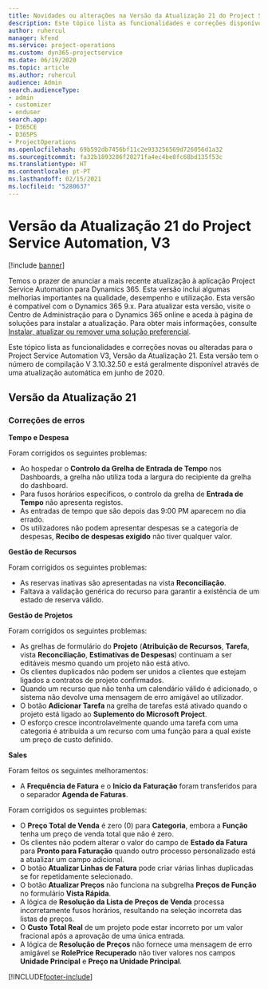 ```yaml
---
title: Novidades ou alterações na Versão da Atualização 21 do Project Service Automation, V3
description: Este tópico lista as funcionalidades e correções disponíveis no Project Service Automation V3, Versão da Atualização 21, V3.
author: ruhercul
manager: kfend
ms.service: project-operations
ms.custom: dyn365-projectservice
ms.date: 06/19/2020
ms.topic: article
ms.author: ruhercul
audience: Admin
search.audienceType:
- admin
- customizer
- enduser
search.app:
- D365CE
- D365PS
- ProjectOperations
ms.openlocfilehash: 69b592db7456bf11c2e933256569d726056d1a32
ms.sourcegitcommit: fa32b1893286f20271fa4ec4be8fc68bd135f53c
ms.translationtype: HT
ms.contentlocale: pt-PT
ms.lasthandoff: 02/15/2021
ms.locfileid: "5280637"
---
```

# <a name="project-service-automation-update-release-21-v3"></a>Versão da Atualização 21 do Project Service Automation, V3

[!include [banner](../includes/psa-now-project-operations.md)]

Temos o prazer de anunciar a mais recente atualização à aplicação Project Service Automation para Dynamics 365. Esta versão inclui algumas melhorias importantes na qualidade, desempenho e utilização. Esta versão é compatível com o Dynamics 365 9.x. Para atualizar esta versão, visite o Centro de Administração para o Dynamics 365 online e aceda à página de soluções para instalar a atualização. Para obter mais informações, consulte [Instalar, atualizar ou remover uma solução preferencial](https://docs.microsoft.com/power-platform/admin/install-remove-preferred-solution).

Este tópico lista as funcionalidades e correções novas ou alteradas para o Project Service Automation V3, Versão da Atualização 21. Esta versão tem o número de compilação V 3.10.32.50 e está geralmente disponível através de uma atualização automática em junho de 2020.

## <a name="update-release-21"></a>Versão da Atualização 21

### <a name="bug-fixes"></a>Correções de erros

**Tempo e Despesa**

Foram corrigidos os seguintes problemas:

- Ao hospedar o **Controlo da Grelha de Entrada de Tempo** nos Dashboards, a grelha não utiliza toda a largura do recipiente da grelha do dashboard.
- Para fusos horários específicos, o controlo da grelha de **Entrada de Tempo** não apresenta registos.
- As entradas de tempo que são depois das 9:00 PM aparecem no dia errado.
- Os utilizadores não podem apresentar despesas se a categoria de despesas, **Recibo de despesas exigido** não tiver qualquer valor.

**Gestão de Recursos**

Foram corrigidos os seguintes problemas:

- As reservas inativas são apresentadas na vista **Reconciliação**.
- Faltava a validação genérica do recurso para garantir a existência de um estado de reserva válido.

**Gestão de Projetos**

Foram corrigidos os seguintes problemas:

- As grelhas de formulário do **Projeto** (**Atribuição de Recursos**, **Tarefa**, vista **Reconciliação**, **Estimativas de Despesas**) continuam a ser editáveis mesmo quando um projeto não está ativo.
- Os clientes duplicados não podem ser unidos a clientes que estejam ligados a contratos de projeto confirmados.
- Quando um recurso que não tenha um calendário válido é adicionado, o sistema não devolve uma mensagem de erro amigável ao utilizador.
- O botão **Adicionar Tarefa** na grelha de tarefas está ativado quando o projeto está ligado ao **Suplemento do Microsoft Project**.
- O esforço cresce incontrolavelmente quando uma tarefa com uma categoria é atribuída a um recurso com uma função para a qual existe um preço de custo definido.

**Sales**

Foram feitos os seguintes melhoramentos:

- A **Frequência de Fatura** e o **Início da Faturação** foram transferidos para o separador **Agenda de Faturas**.

Foram corrigidos os seguintes problemas:

- O **Preço Total de Venda** é zero (0) para **Categoria**, embora a **Função** tenha um preço de venda total que não é zero.
- Os clientes não podem alterar o valor do campo de **Estado da Fatura** para **Pronto para Faturação** quando outro processo personalizado está a atualizar um campo adicional.
- O botão **Atualizar Linhas de Fatura** pode criar várias linhas duplicadas se for repetidamente selecionado.
- O botão **Atualizar Preços** não funciona na subgrelha **Preços de Função** no formulário **Vista Rápida**.
- A lógica de **Resolução da Lista de Preços de Venda** processa incorretamente fusos horários, resultando na seleção incorreta das listas de preços.
- O **Custo Total Real** de um projeto pode estar incorreto por um valor fracional após a aprovação de uma única entrada.
- A lógica de **Resolução de Preços** não fornece uma mensagem de erro amigável se **RolePrice Recuperado** não tiver valores nos campos **Unidade Principal** e **Preço na Unidade Principal**.


[!INCLUDE[footer-include](../includes/footer-banner.md)]